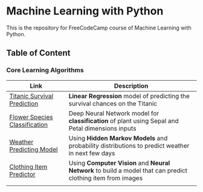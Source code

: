 # Machine Learning with Python
This is the repository for FreeCodeCamp course of Machine Learning with Python.

## Table of Content

### Core Learning Algorithms
| Link | Description|
| --- | --- |
| [Titanic Survival Prediction](Titanic_Survival_Prediction-Linear-Regression/titanic_survival_prediction.ipynb) | **Linear Regression** model of predicting the survival chances on the Titanic |
| [Flower Species Classification](Flower_Species_Classification/flower_species_classification.ipynb) | Deep Neural Network model for **classification** of plant using Sepal and Petal dimensions inputs|
| [Weather Predicting Model](Weather_Predicting_Model/Weathing_Predicting_Model.ipynb) | Using **Hidden Markov Models** and probability distributions to predict weather in next few days |
| [Clothing Item Predictor](Clothing_Image_Predictor/Clothing_Image_Predictor.ipynb) | Using **Computer Vision** and **Neural Network** to build a model that can predict clothing item from images |
|||

